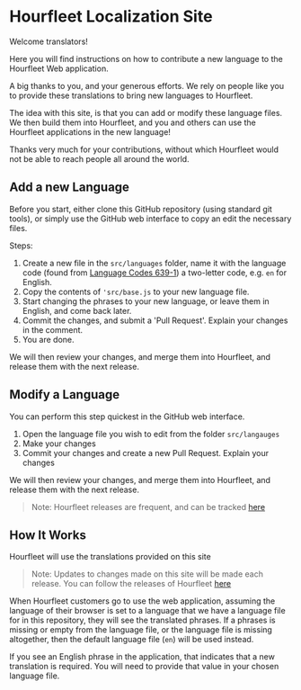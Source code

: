 # Hourfleet Localization Site

Welcome translators!

Here you will find instructions on how to contribute a new language to the Hourfleet Web application.

A big thanks to you, and your generous efforts. We rely on people like you to provide these translations to bring new languages to Hourfleet.



The idea with this site, is that you can add or modify these language files. We then build them into Hourfleet, and you and others can use the Hourfleet applications in the new language!

Thanks very much for your contributions, without which Hourfleet would not be able to reach people all around the world.

## Add a new Language

Before you start, either clone this GitHub repository (using standard git tools), or simply use the GitHub web interface to copy an edit the necessary files.

Steps: 

1. Create a new file in the `src/languages` folder, name it with the language code (found from [Language Codes 639-1](https://en.wikipedia.org/wiki/List_of_ISO_639-1_codes)) a two-letter code, e.g. `en` for English.
2. Copy the contents of `'src/base.js` to your new language file.
3. Start changing the phrases to your new language, or leave them in English, and come back later.
4. Commit the changes, and submit a 'Pull Request'. Explain your changes in the comment.
5. You are done.

We will then review your changes, and merge them into Hourfleet, and release them with the next release.

## Modify a Language

You can perform this step quickest in the GitHub web interface.

1. Open the language file you wish to edit from the folder `src/langauges`
2. Make your changes
3. Commit your changes and create a new Pull Request. Explain your changes

We will then review your changes, and merge them into Hourfleet, and release them with the next release.

> Note: Hourfleet releases are frequent, and can be tracked [here](https://feedback.hourfleet.com/changelog)

## How It Works

Hourfleet will use the translations provided on this site

> Note: Updates to changes made on this site will be made each release. You can follow the releases of Hourfleet [here](https://feedback.hourfleet.com/changelog)

When Hourfleet customers go to use the web application, assuming the language of their browser is set to a language that we have a language file for in this repository, they will see the translated phrases.
If a phrases is missing or empty from the language file, or the language file is missing altogether, then the default language file (`en`) will be used instead.

If you see an English phrase in the application, that indicates that a new translation is required. You will need to provide that value in your chosen language file.